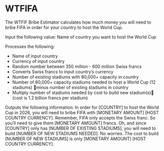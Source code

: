 # WTFIFA
The WTFIF Bribe Estimator calculates how much money you will need to bribe FIFA in order for your country to host the World Cup.

Input the following value:
Name of country you want to host the World Cup

Processes the following:
- Name of input country
- Currency of input country
- Random number between 350 million - 600 million Swiss francs
- Converts Swiss francs to input country’s currency
- Number of existing stadiums with 80,000+ capacity in country
- Number of 80,000+ capacity stadiums needed to host a World Cup (12 stadiums) minus number of existing stadiums in country
- Multiply number of stadiums needed by cost to build new stadium(s) (cost is 1.2 billion francs per stadium)

Outputs the following information:
In order for [COUNTRY] to host the World Cup in 2026, you will need to bribe FIFA with [MONETARY AMOUNT] [HOST COUNTRY CURRENCY]. Remember, FIFA only accepts the Swiss franc. So you’ll need to give them [MONETARY AMOUNT] francs. Oh, and since [COUNTRY] only has [NUMBER OF EXISTING STADIUMS], you will need to build [NUMBER OF NEW STADIUMS NEEDED]. No worries. The cost to build [NUMBER OF NEW STADIUMS] is only [MONETARY AMOUNT] [HOST COUNTRY CURRENCY].
